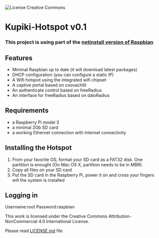 ![License Creative Commons](https://i.creativecommons.org/l/by-nc/4.0/88x31.png)

# Kupiki-Hotspot v0.1

### This project is using part of the [netinstall version of Raspbian](https://github.com/debian-pi/raspbian-ua-netinst)

## Features
- Minimal Raspbian up to date (it will download latest packages)
- DHCP configuration (you can configure a static IP)
- A Wifi hotspot using the integrated wifi chipset
- A captive portal based on coovachilli
- An authenticate control based on freeRadius
- An interface for freeRadius based on daloRadius

## Requirements
- a Raspberry Pi model 3
- a minimal 2Gb SD card
- a working Ethernet connection with Internet connectivity

## Installing the Hotspot
1. From your favorite OS, format your SD card as a FAT32 disk. One partition is enought (On Mac OS X, partition needs to be in MBR).
2. Copy all files on your SD card
3. Put the SD card in the Raspberry Pi, power it on and cross your fingers will the system is installed

## Logging in
Username:root
Password:raspbian


This work is licensed under the Creative Commons Attribution-NonCommercial 4.0 International License.

Please read [LICENSE.md](LICENSE.md) file
